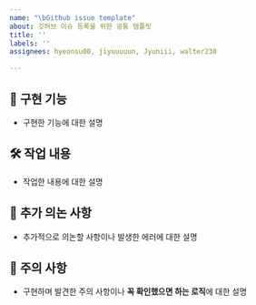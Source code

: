 ```yaml
---
name: "\bGithub issue template"
about: 깃허브 이슈 등록을 위한 공통 템플릿
title: ''
labels: ''
assignees: hyeonsu00, jiyuuuuun, Jyuniii, walter230

---
```


## 📍 구현 기능
- 구현한 기능에 대한 설명

## 🛠 작업 내용
- 작업한 내용에 대한 설명

## 📢 추가 의논 사항
- 추가적으로 의논할 사항이나 발생한 에러에 대한 설명

## 🚨 주의 사항
- 구현하며 발견한 주의 사항이나 **꼭 확인했으면 하는 로직**에 대한 설명
